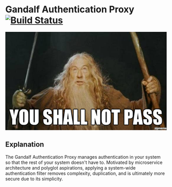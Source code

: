 # Gandalf Authentication Proxy [![Build Status](https://travis-ci.org/cowboygneox/gandalf.svg?branch=master)](https://travis-ci.org/cowboygneox/gandalf)

![Gandalf Meme: "You shall not pass!"](https://github.com/cowboygneox/gandalf/blob/master/assets/gandalf.jpg?raw=true)

## Explanation

The Gandalf Authentication Proxy manages authentication in your system so that the rest of your system doesn't have to. Motivated by microservice architecture and polyglot aspirations, applying a system-wide authentication filter removes complexity, duplication, and is ultimately more secure due to its simplicity.


